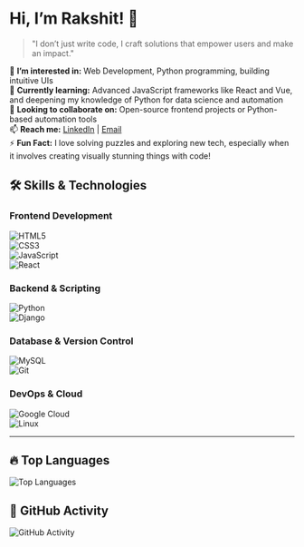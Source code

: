# Hi, I’m Rakshit! 👋  
> "I don’t just write code, I craft solutions that empower users and make an impact."

👀 **I’m interested in:** Web Development, Python programming, building intuitive UIs  
🌱 **Currently learning:** Advanced JavaScript frameworks like React and Vue, and deepening my knowledge of Python for data science and automation  
💞 **Looking to collaborate on:** Open-source frontend projects or Python-based automation tools  
📫 **Reach me:** [LinkedIn](https://linkedin.com/in/rakshit) | [Email](mailto:rakshit@example.com)  
⚡ **Fun Fact:** I love solving puzzles and exploring new tech, especially when it involves creating visually stunning things with code!  

## 🛠️ Skills & Technologies

### **Frontend Development**  
![HTML5](https://img.shields.io/badge/HTML5-%23E34F26.svg?style=flat&logo=html5&logoColor=white)  
![CSS3](https://img.shields.io/badge/CSS3-%231572B6.svg?style=flat&logo=css3&logoColor=white)  
![JavaScript](https://img.shields.io/badge/JavaScript-%23F7DF1E.svg?style=flat&logo=javascript&logoColor=black)  
![React](https://img.shields.io/badge/React-%2300D8FF.svg?style=flat&logo=react&logoColor=black)

### **Backend & Scripting**  
![Python](https://img.shields.io/badge/Python-%2314354C.svg?style=flat&logo=python&logoColor=white)  
![Django](https://img.shields.io/badge/Django-%23092E20.svg?style=flat&logo=django&logoColor=white)

### **Database & Version Control**  
![MySQL](https://img.shields.io/badge/MySQL-%234479A1.svg?style=flat&logo=mysql&logoColor=white)  
![Git](https://img.shields.io/badge/Git-%23F1502F.svg?style=flat&logo=git&logoColor=white)

### **DevOps & Cloud**  
![Google Cloud](https://img.shields.io/badge/Google%20Cloud-%234285F4.svg?style=flat&logo=googlecloud&logoColor=white)  
![Linux](https://img.shields.io/badge/Linux-%23FCC624.svg?style=flat&logo=linux&logoColor=black)

---

## 🔥 Top Languages
![Top Languages](https://github-readme-stats.vercel.app/api/top-langs/?username=codewithrakshit&layout=compact&theme=radical)

## 📝 GitHub Activity
![GitHub Activity](https://github-readme-activity-graph.cyclic.app/graph?username=codewithrakshit&bg_color=000000&color=ffffff&line=ffffff&point=ffffff&area=true&area_color=444444)
